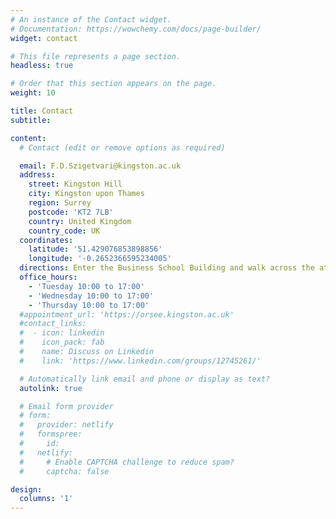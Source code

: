 ```yaml
---
# An instance of the Contact widget.
# Documentation: https://wowchemy.com/docs/page-builder/
widget: contact

# This file represents a page section.
headless: true

# Order that this section appears on the page.
weight: 10

title: Contact
subtitle:

content:
  # Contact (edit or remove options as required)

  email: F.D.Szigetvari@kingston.ac.uk
  address:
    street: Kingston Hill
    city: Kingston upon Thames
    region: Surrey
    postcode: 'KT2 7LB'
    country: United Kingdom
    country_code: UK
  coordinates:
    latitude: '51.429076853898856'
    longitude: '-0.2652366595234005'
  directions: Enter the Business School Building and walk across the atrium to Room BS0023 on the ground floor.
  office_hours:
    - 'Tuesday 10:00 to 17:00'
    - 'Wednesday 10:00 to 17:00'
    - 'Thursday 10:00 to 17:00'
  #appointment_url: 'https://orsee.kingston.ac.uk'
  #contact_links:
  #  - icon: linkedin
  #    icon_pack: fab
  #    name: Discuss on Linkedin
  #    link: 'https://www.linkedin.com/groups/12745261/'

  # Automatically link email and phone or display as text?
  autolink: true

  # Email form provider
  # form:
  #   provider: netlify
  #   formspree:
  #     id:
  #   netlify:
  #     # Enable CAPTCHA challenge to reduce spam?
  #     captcha: false

design:
  columns: '1'
---
```

